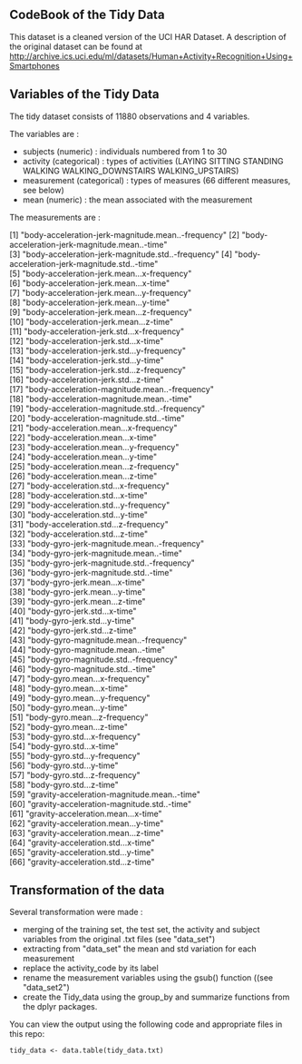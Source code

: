 ## CodeBook of the Tidy Data

This dataset is a cleaned version of the UCI HAR Dataset. A description of the original dataset can be found at http://archive.ics.uci.edu/ml/datasets/Human+Activity+Recognition+Using+Smartphones

## Variables of the Tidy Data

The tidy dataset consists of 11880 observations and 4 variables.

The variables are :

- subjects (numeric) : individuals numbered from 1 to 30
- activity (categorical) : types of activities (LAYING SITTING STANDING WALKING WALKING_DOWNSTAIRS WALKING_UPSTAIRS)
- measurement (categorical) : types of measures (66 different measures, see below)
- mean (numeric) : the mean associated with the measurement

The measurements are :

 [1] "body-acceleration-jerk-magnitude.mean..-frequency"
 [2] "body-acceleration-jerk-magnitude.mean..-time"     
 [3] "body-acceleration-jerk-magnitude.std..-frequency" 
 [4] "body-acceleration-jerk-magnitude.std..-time"      
 [5] "body-acceleration-jerk.mean...x-frequency"        
 [6] "body-acceleration-jerk.mean...x-time"             
 [7] "body-acceleration-jerk.mean...y-frequency"        
 [8] "body-acceleration-jerk.mean...y-time"             
 [9] "body-acceleration-jerk.mean...z-frequency"        
[10] "body-acceleration-jerk.mean...z-time"             
[11] "body-acceleration-jerk.std...x-frequency"         
[12] "body-acceleration-jerk.std...x-time"              
[13] "body-acceleration-jerk.std...y-frequency"         
[14] "body-acceleration-jerk.std...y-time"              
[15] "body-acceleration-jerk.std...z-frequency"         
[16] "body-acceleration-jerk.std...z-time"              
[17] "body-acceleration-magnitude.mean..-frequency"     
[18] "body-acceleration-magnitude.mean..-time"          
[19] "body-acceleration-magnitude.std..-frequency"      
[20] "body-acceleration-magnitude.std..-time"           
[21] "body-acceleration.mean...x-frequency"             
[22] "body-acceleration.mean...x-time"                  
[23] "body-acceleration.mean...y-frequency"             
[24] "body-acceleration.mean...y-time"                  
[25] "body-acceleration.mean...z-frequency"             
[26] "body-acceleration.mean...z-time"                  
[27] "body-acceleration.std...x-frequency"              
[28] "body-acceleration.std...x-time"                   
[29] "body-acceleration.std...y-frequency"              
[30] "body-acceleration.std...y-time"                   
[31] "body-acceleration.std...z-frequency"              
[32] "body-acceleration.std...z-time"                   
[33] "body-gyro-jerk-magnitude.mean..-frequency"        
[34] "body-gyro-jerk-magnitude.mean..-time"             
[35] "body-gyro-jerk-magnitude.std..-frequency"         
[36] "body-gyro-jerk-magnitude.std..-time"              
[37] "body-gyro-jerk.mean...x-time"                     
[38] "body-gyro-jerk.mean...y-time"                     
[39] "body-gyro-jerk.mean...z-time"                     
[40] "body-gyro-jerk.std...x-time"                      
[41] "body-gyro-jerk.std...y-time"                      
[42] "body-gyro-jerk.std...z-time"                      
[43] "body-gyro-magnitude.mean..-frequency"             
[44] "body-gyro-magnitude.mean..-time"                  
[45] "body-gyro-magnitude.std..-frequency"              
[46] "body-gyro-magnitude.std..-time"                   
[47] "body-gyro.mean...x-frequency"                     
[48] "body-gyro.mean...x-time"                          
[49] "body-gyro.mean...y-frequency"                     
[50] "body-gyro.mean...y-time"                          
[51] "body-gyro.mean...z-frequency"                     
[52] "body-gyro.mean...z-time"                          
[53] "body-gyro.std...x-frequency"                      
[54] "body-gyro.std...x-time"                           
[55] "body-gyro.std...y-frequency"                      
[56] "body-gyro.std...y-time"                           
[57] "body-gyro.std...z-frequency"                      
[58] "body-gyro.std...z-time"                           
[59] "gravity-acceleration-magnitude.mean..-time"       
[60] "gravity-acceleration-magnitude.std..-time"        
[61] "gravity-acceleration.mean...x-time"               
[62] "gravity-acceleration.mean...y-time"               
[63] "gravity-acceleration.mean...z-time"               
[64] "gravity-acceleration.std...x-time"                
[65] "gravity-acceleration.std...y-time"                
[66] "gravity-acceleration.std...z-time" 

## Transformation of the data

Several transformation were made :

- merging of the training set, the test set, the activity and subject variables from the original .txt files (see "data_set")
- extracting from "data_set" the mean and std variation for each measurement 
- replace the activity_code by its label
- rename the measurement variables using the gsub() function ((see "data_set2")
- create the Tidy_data using the group_by and summarize functions from the dplyr packages.
 
You can view the output using the following code and appropriate files in this repo:
``` Source(run.analysis.R)
tidy_data <- data.table(tidy_data.txt)
```


